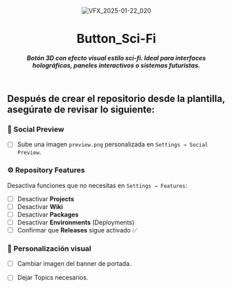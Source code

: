 <header>

![VFX_2025-01-22_020](https://github.com/user-attachments/assets/a570e1e3-72c0-42b0-8ad7-bf93ec84ca39)

# **Button_Sci-Fi**

_**Botón 3D con efecto visual estilo sci-fi. Ideal para interfaces holográficas, paneles interactivos o sistemas futuristas.**_


</header>
   
<footer>
   
## Después de crear el repositorio desde la plantilla, asegúrate de revisar lo siguiente:

### 📸 Social Preview
- [ ] Sube una imagen `preview.png` personalizada en `Settings → Social Preview`.

### ⚙️ Repository Features
Desactiva funciones que no necesitas en `Settings → Features`:

- [ ] Desactivar **Projects**
- [ ] Desactivar **Wiki**
- [ ] Desactivar **Packages**
- [ ] Desactivar **Environments** (Deployments)
- [ ] Confirmar que **Releases** sigue activado ✅

### 🎨 Personalización visual
- [ ] Cambiar imagen del banner de portada.
- [ ] Dejar Topics necesarios.


</footer>

